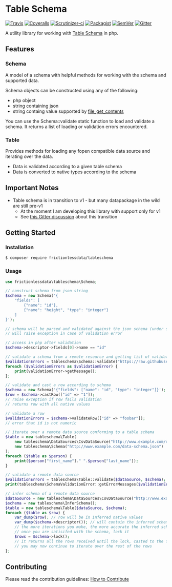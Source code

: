 # Table Schema

[![Travis](https://travis-ci.org/frictionlessdata/tableschema-php.svg?branch=master)](https://travis-ci.org/frictionlessdata/tableschema-php)
[![Coveralls](http://img.shields.io/coveralls/frictionlessdata/tableschema-php.svg?branch=master)](https://coveralls.io/r/frictionlessdata/tableschema-php?branch=master)
[![Scrutinizer-ci](https://scrutinizer-ci.com/g/OriHoch/tableschema-php/badges/quality-score.png?b=master)](https://scrutinizer-ci.com/g/OriHoch/tableschema-php/)
[![Packagist](https://img.shields.io/packagist/dm/frictionlessdata/tableschema.svg)](https://packagist.org/packages/frictionlessdata/tableschema)
[![SemVer](https://img.shields.io/badge/versions-SemVer-brightgreen.svg)](http://semver.org/)
[![Gitter](https://img.shields.io/gitter/room/frictionlessdata/chat.svg)](https://gitter.im/frictionlessdata/chat)

A utility library for working with [Table Schema](https://specs.frictionlessdata.io/table-schema/) in php.


## Features

### Schema

A model of a schema with helpful methods for working with the schema and supported data.

Schema objects can be constructed using any of the following:
* php object
* string containing json
* string containg value supported by [file_get_contents](http://php.net/manual/en/function.file-get-contents.php)

You can use the Schema::validate static function to load and validate a schema.
It returns a list of loading or validation errors encountered.

### Table

Provides methods for loading any fopen compatible data source and iterating over the data.

* Data is validated according to a given table schema
* Data is converted to native types according to the schema


## Important Notes

- Table schema is in transition to v1 - but many datapackage in the wild are still pre-v1
  - At the moment I am developing this library with support only for v1
  - See [this Gitter discussion](https://gitter.im/frictionlessdata/chat?at=58df75bfad849bcf423e5d80) about this transition


## Getting Started

### Installation

```bash
$ composer require frictionlessdata/tableschema
```

### Usage

```php
use frictionlessdata\tableschema\Schema;

// construct schema from json string
$schema = new Schema('{
    "fields": [
        {"name": "id"},
        {"name": "height", "type": "integer"}
    ]
}');

// schema will be parsed and validated against the json schema (under src/schemas/table-schema.json)
// will raise exception in case of validation error

// access in php after validation
$schema->descriptor->fields[0]->name == "id"

// validate a schema from a remote resource and getting list of validation errors back
$validationErrors = tableschema\Schema::validate("https://raw.githubusercontent.com/frictionlessdata/testsuite-extended/ecf1b2504332852cca1351657279901eca6fdbb5/datasets/synthetic/schema.json");
foreach ($validationErrors as $validationError) {
    print(validationError->getMessage();
};

// validate and cast a row according to schema
$schema = new Schema('{"fields": ["name": "id", "type": "integer"]}');
$row = $schema->castRow(["id" => "1"]);
// raise exception if row fails validation
// returns row with all native values

// validate a row
$validationErrors = $schema->validateRow(["id" => "foobar"]);
// error that id is not numeric

// iterate over a remote data source conforming to a table schema
$table = new tableschema\Table(
    new tableschema\DataSources\CsvDataSource("http://www.example.com/data.csv"), 
    new tableschema\Schema("http://www.example.com/data-schema.json")
);
foreach ($table as $person) {
    print($person["first_name"]." ".$person["last_name"]);
}

// validate a remote data source
$validationErrors = tableschema\Table::validate($dataSource, $schema);
print(tableschema\SchemaValidationError::getErrorMessages($validationErrors));

// infer schema of a remote data source
$dataSource = new tableschema\DataSources\CsvDataSource("http://www.example.com/data.csv");
$schema = new tableschema\InferSchema();
$table = new tableschema\Table($dataSource, $schema);
foreach ($table as $row) {
    var_dump($row); // row will be in inferred native values
    var_dump($schema->descriptor()); // will contain the inferred schema descriptor
    // the more iterations you make, the more accurate the inferred schema might be
    // once you are satisifed with the schema, lock it
    $rows = $schema->lock();
    // it returns all the rows received until the lock, casted to the final inferred schema
    // you may now continue to iterate over the rest of the rows
};
```

## Contributing

Please read the contribution guidelines: [How to Contribute](CONTRIBUTING.md)

